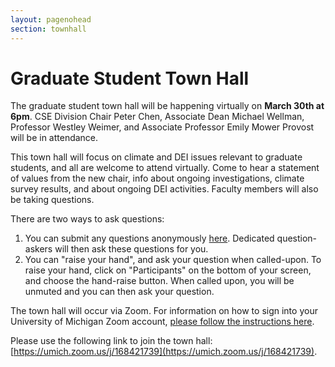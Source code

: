 ```yaml
---
layout: pagenohead
section: townhall
---
```


Graduate Student Town Hall
==========

The graduate student town hall will be happening virtually on **March 30th at 6pm**. CSE Division Chair Peter Chen, Associate Dean Michael Wellman, Professor Westley Weimer, and Associate Professor Emily Mower Provost will be in attendance.

This town hall will focus on climate and DEI issues relevant to graduate students, and all are welcome to attend virtually. Come to hear a statement of values from the new chair, info about ongoing investigations, climate survey results, and about ongoing DEI activities. Faculty members will also be taking questions. 

There are two ways to ask questions: 

1. You can submit any questions anonymously [here](https://pigeonhole.at/CSEGRADSTUDENTS2020). Dedicated question-askers will then ask these questions for you. 
2. You can "raise your hand", and ask your question when called-upon. To raise your hand, click on "Participants" on the bottom of your screen, and choose the hand-raise button. When called upon, you will be unmuted and you can then ask your question. 

The town hall will occur via Zoom. For information on how to sign into your University of Michigan Zoom account, [please follow the instructions here](https://its.umich.edu/communication/videoconferencing/zoom).

Please use the following link to join the town hall: [https://umich.zoom.us/j/168421739](https://umich.zoom.us/j/168421739).
